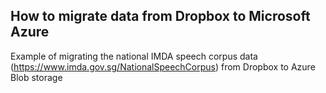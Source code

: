 ## How to migrate data from Dropbox to Microsoft Azure

Example of migrating the national IMDA speech corpus data (https://www.imda.gov.sg/NationalSpeechCorpus) from Dropbox to Azure Blob storage